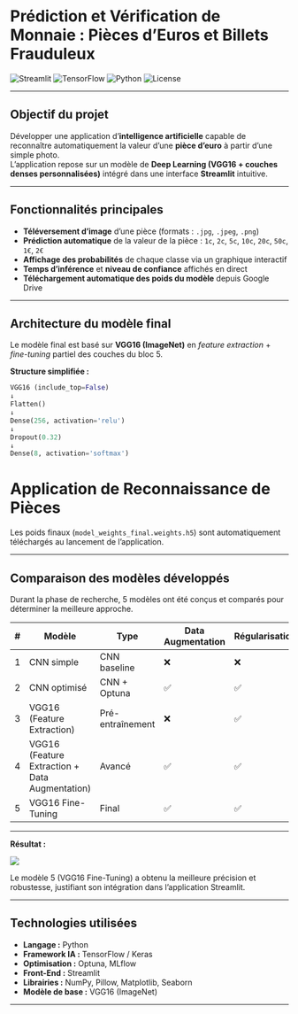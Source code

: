 # Prédiction et Vérification de Monnaie : Pièces d’Euros et Billets Frauduleux

![Streamlit](https://img.shields.io/badge/Streamlit-App-FF4B4B?logo=streamlit)
![TensorFlow](https://img.shields.io/badge/TensorFlow-2.x-FF6F00?logo=tensorflow)
![Python](https://img.shields.io/badge/Python-3.10+-3776AB?logo=python)
![License](https://img.shields.io/badge/License-MIT-green)

---

##  **Objectif du projet**

Développer une application d’**intelligence artificielle** capable de reconnaître automatiquement la valeur d’une **pièce d’euro** à partir d’une simple photo.  
L’application repose sur un modèle de **Deep Learning (VGG16 + couches denses personnalisées)** intégré dans une interface **Streamlit** intuitive.

---

##  **Fonctionnalités principales**

-  **Téléversement d’image** d’une pièce (formats : `.jpg`, `.jpeg`, `.png`)  
-  **Prédiction automatique** de la valeur de la pièce : `1c`, `2c`, `5c`, `10c`, `20c`, `50c`, `1€`, `2€`
-  **Affichage des probabilités** de chaque classe via un graphique interactif
-  **Temps d’inférence** et **niveau de confiance** affichés en direct
-  **Téléchargement automatique des poids du modèle** depuis Google Drive

---

##  **Architecture du modèle final**

Le modèle final est basé sur **VGG16 (ImageNet)** en *feature extraction* + *fine-tuning* partiel des couches du bloc 5.

**Structure simplifiée :**
```python
VGG16 (include_top=False)
↓
Flatten()
↓
Dense(256, activation='relu')
↓
Dropout(0.32)
↓
Dense(8, activation='softmax')
```

# Application de Reconnaissance de Pièces

Les poids finaux (`model_weights_final.weights.h5`) sont automatiquement téléchargés au lancement de l’application.

---

## Comparaison des modèles développés

Durant la phase de recherche, 5 modèles ont été conçus et comparés pour déterminer la meilleure approche.

| # | Modèle | Type | Data Augmentation | Régularisation | Optimisation | Normalisation | Fine-Tuning | Callbacks |
|---|--------|------|-----------------|----------------|-------------|---------------|-------------|-----------|
| 1 | CNN simple | CNN baseline | ❌ | ❌ | Manuel | ❌ | ❌ | ❌ |
| 2 | CNN optimisé | CNN + Optuna | ✅ | ✅ | Optuna | ✅ | ❌ | ✅ |
| 3 | VGG16 (Feature Extraction) | Pré-entraînement | ❌ | ✅ | Optuna | ✅ | ❌ | ✅ |
| 4 | VGG16 (Feature Extraction + Data Augmentation) | Avancé | ✅ | ✅ | Optuna | ✅ | ❌ | ✅ |
| 5 | VGG16 Fine-Tuning | Final | ✅ | ✅ | Optuna | ✅ | ✅ | ✅ |

---

**Résultat :**  


![](Comparaison_modèles.png)


Le modèle 5 (VGG16 Fine-Tuning) a obtenu la meilleure précision et robustesse, justifiant son intégration dans l’application Streamlit.

---

## Technologies utilisées

- **Langage :** Python  
- **Framework IA :** TensorFlow / Keras  
- **Optimisation :** Optuna, MLflow  
- **Front-End :** Streamlit  
- **Librairies :** NumPy, Pillow, Matplotlib, Seaborn  
- **Modèle de base :** VGG16 (ImageNet)  

---

